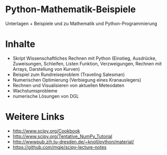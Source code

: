 Python-Mathematik-Beispiele
===========================

Unterlagen + Beispiele und zu Mathematik und Python-Programmierung 

Inhalte
=======
- Skript Wissenschaftliches Rechnen mit Python
(Einstieg, Ausdrücke, Zuweisungen, Schleifen, Listen
Funktion, Verzweigungen, Rechnen mit Arrays, Darstellung von
Kurven)
- Beispiel zum Rundreiseproblem (Traveling Salesman)
- Numerischen Optimierung (Verbiegung eines Kranauslegers)
- Rechnen und Visualisieren von aktuellen Meteodaten 
- Wachstumsprobleme
- numerische Lösungen von DGL  


Weitere Links
=============
- http://www.scipy.org/Cookbook
- http://www.scipy.org/Tentative_NumPy_Tutorial
- http://wwwpub.zih.tu-dresden.de/~knoll/python/material/
- https://github.com/mgje/scipy-lecture-notes 

